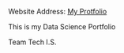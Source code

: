 Website Address: [My Protfolio](https://maielhadad99.github.io/Mai-Portfolio/)


This is my Data Science Portfolio

Team Tech I.S.
